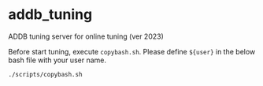 # addb_tuning

ADDB tuning server for online tuning (ver 2023)

Before start tuning, execute ```copybash.sh```. 
Please define ```${user}``` in the below bash file with your user name.
```
./scripts/copybash.sh
```
